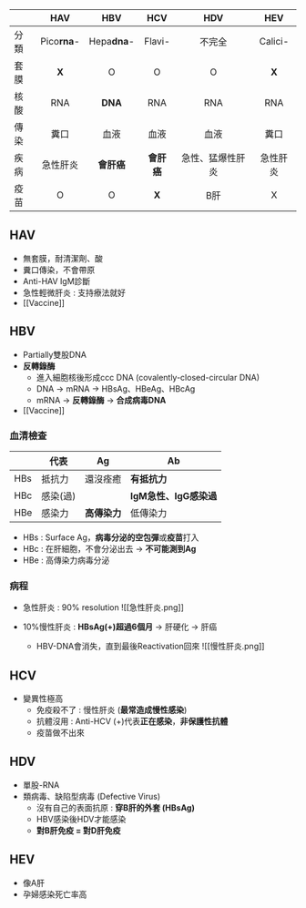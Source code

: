 |      | HAV          | HBV          | HCV        | HDV              | HEV         |
|------|:--------------:|:--------------:|:------------:|:------------------:|:-------------:|
| 分類 | Pico**rna**- | Hepa**dna**- | Flavi- |      不完全      | Calici- |
| 套膜 |       **X**      |       O      |      O     |         O        |      **X**      |
| 核酸 |      RNA     |      **DNA**     |     RNA    |        RNA       |     RNA     |
| 傳染 |     糞口     |     血液     |    血液    |       血液       |     糞口    |
| 疾病 |   急性肝炎   |    **會肝癌**    |   **會肝癌**   | 急性、猛爆性肝炎 |   急性肝炎  |
| 疫苗 |       O      |       O      |      **X**     |        B肝       |      X      |
## HAV
- 無套膜，耐清潔劑、酸
- 糞口傳染，不會帶原
- Anti-HAV IgM診斷
- 急性輕微肝炎 : 支持療法就好
- [[Vaccine]]
## HBV
- Partially雙股DNA
- **反轉錄酶**
	- 進入細胞核後形成ccc DNA (covalently-closed-circular DNA)
	- DNA -> mRNA -> HBsAg、HBeAg、HBcAg
	- mRNA -> **反轉錄酶** -> **合成病毒DNA**
- [[Vaccine]]
### 血清檢查
|     | 代表     | Ag       | Ab                 |
|-----|----------|----------|--------------------|
| HBs | 抵抗力   | 還沒痊癒     | **有抵抗力**           |
| HBc | 感染(過) |     | **IgM急性、IgG感染過** |
| HBe | 感染力   | **高傳染力** | 低傳染力           |
- HBs : Surface Ag，**病毒分泌的空包彈**或**疫苗**打入
- HBc : 在肝細胞，不會分泌出去 -> **不可能測到Ag**
- HBe : 高傳染力病毒分泌
### 病程
- 急性肝炎 : 90% resolution
![[急性肝炎.png]]

- 10%慢性肝炎 : **HBsAg(+)超過6個月** -> 肝硬化 -> 肝癌
	- HBV-DNA會消失，直到最後Reactivation回來
![[慢性肝炎.png]]
## HCV
- 變異性極高
	- 免疫殺不了 : 慢性肝炎 (**最常造成慢性感染**)
	- 抗體沒用 : Anti-HCV (+)代表**正在感染**，**非保護性抗體**
	- 疫苗做不出來
## HDV
- 單股-RNA
- 類病毒、缺陷型病毒 (Defective Virus)
	- 沒有自己的表面抗原 : **穿B肝的外套 (HBsAg)**
	- HBV感染後HDV才能感染
	- **對B肝免疫 = 對D肝免疫**
## HEV
- 像A肝
- 孕婦感染死亡率高